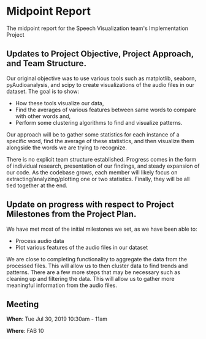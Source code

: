 # Midpoint Report

The midpoint report for the Speech Visualization team's Implementation Project

## Updates to Project Objective, Project Approach, and Team Structure.

Our original objective was to use various tools such as matplotlib, seaborn, pyAudioanalysis, and scipy to create visualizations of the audio files in our dataset. The goal is to show:
- How these tools visualize our data,
-  Find the averages of various features between same words to compare with other words and,
- Perform some clustering algorithms to find and visualize patterns.

Our approach will be to gather some statistics for each instance of a specific word, find the average of these statistics, and then visualize them alongside the words we are trying to recognize.

There is no explicit team structure established. Progress comes in the form of individual research, presentation of our findings, and steady expansion of our code. As the codebase grows, each member will likely focus on extracting/analyzing/plotting one or two statistics. Finally, they will be all tied together at the end.

## Update on progress with respect to Project Milestones from the Project Plan.

We have met most of the initial milestones we set, as we have been able to:
- Process audio data
- Plot various features of the audio files in our dataset

We are close to completing functionality to aggregate the data from the processed files. This will allow us to then cluster data to find trends and patterns. There are a few more steps that may be necessary such as cleaning up and filtering the data. This will allow us to gather more meaningful information from the audio files.

## Meeting
**When**: Tue Jul 30, 2019 10:30am - 11am

**Where**: FAB 10
